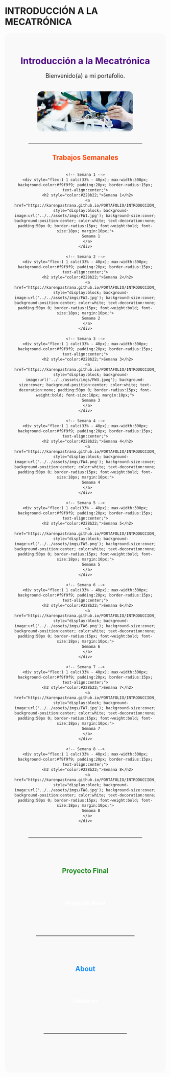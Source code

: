 # INTRODUCCIÓN A LA MECATRÓNICA
<!-- Portada de Portafolio Karen Pastrana -->
<div align="center" style="background-color:#f9f9f9; padding: 30px; border-radius: 15px;">

  <h1 style="color:#4b0082;">Introducción a la Mecatrónica</h1>
  <p style="font-size:18px;">Bienvenido(a) a mi portafolio.</p>
  
  <!-- Imagen de portada -->
  <img src="../../assets/imgs/F1.jpg" alt="Portada" width="300" style="border-radius:15px; margin:20px 0;">

  <hr style="border:1px solid #ccc; width:80%;">

  <!-- Trabajos Semanales -->
  <h2 style="color:#ff4500;">Trabajos Semanales</h2>
  <div style="display:flex; flex-wrap:wrap; justify-content:center; gap:20px;">

    <!-- Semana 1 -->
    <div style="flex:1 1 calc(33% - 40px); max-width:300px; background-color:#f9f9f9; padding:20px; border-radius:15px; text-align:center;">
      <h2 style="color:#228b22;">Semana 1</h2>
      <a href="https://karenpastrana.github.io/PORTAFOLIO/INTRODUCCION_A_LA_MECATRONICA/ACTIVIDADES/SEMANA1/" 
         style="display:block; background-image:url('../../assets/imgs/FW1.jpg'); background-size:cover; background-position:center; color:white; text-decoration:none; padding:50px 0; border-radius:15px; font-weight:bold; font-size:18px; margin:10px;">
         Semana 1
      </a>
    </div>

    <!-- Semana 2 -->
    <div style="flex:1 1 calc(33% - 40px); max-width:300px; background-color:#f9f9f9; padding:20px; border-radius:15px; text-align:center;">
      <h2 style="color:#228b22;">Semana 2</h2>
      <a href="https://karenpastrana.github.io/PORTAFOLIO/INTRODUCCION_A_LA_MECATRONICA/ACTIVIDADES/SEMANA2/" 
         style="display:block; background-image:url('../../assets/imgs/FW2.jpg'); background-size:cover; background-position:center; color:white; text-decoration:none; padding:50px 0; border-radius:15px; font-weight:bold; font-size:18px; margin:10px;">
         Semana 2
      </a>
    </div>

    <!-- Semana 3 -->
    <div style="flex:1 1 calc(33% - 40px); max-width:300px; background-color:#f9f9f9; padding:20px; border-radius:15px; text-align:center;">
      <h2 style="color:#228b22;">Semana 3</h2>
      <a href="https://karenpastrana.github.io/PORTAFOLIO/INTRODUCCION_A_LA_MECATRONICA/ACTIVIDADES/SEMANA3/" 
         style="display:block; background-image:url('../../assets/imgs/FW3.jpeg'); background-size:cover; background-position:center; color:white; text-decoration:none; padding:50px 0; border-radius:15px; font-weight:bold; font-size:18px; margin:10px;">
         Semana 3
      </a>
    </div>

    <!-- Semana 4 -->
    <div style="flex:1 1 calc(33% - 40px); max-width:300px; background-color:#f9f9f9; padding:20px; border-radius:15px; text-align:center;">
      <h2 style="color:#228b22;">Semana 4</h2>
      <a href="https://karenpastrana.github.io/PORTAFOLIO/INTRODUCCION_A_LA_MECATRONICA/ACTIVIDADES/SEMANA4/" 
         style="display:block; background-image:url('../../assets/imgs/FW4.png'); background-size:cover; background-position:center; color:white; text-decoration:none; padding:50px 0; border-radius:15px; font-weight:bold; font-size:18px; margin:10px;">
         Semana 4
      </a>
    </div>

    <!-- Semana 5 -->
    <div style="flex:1 1 calc(33% - 40px); max-width:300px; background-color:#f9f9f9; padding:20px; border-radius:15px; text-align:center;">
      <h2 style="color:#228b22;">Semana 5</h2>
      <a href="https://karenpastrana.github.io/PORTAFOLIO/INTRODUCCION_A_LA_MECATRONICA/ACTIVIDADES/SEMANA5/" 
         style="display:block; background-image:url('../../assets/imgs/FW5.png'); background-size:cover; background-position:center; color:white; text-decoration:none; padding:50px 0; border-radius:15px; font-weight:bold; font-size:18px; margin:10px;">
         Semana 5
      </a>
    </div>

    <!-- Semana 6 -->
    <div style="flex:1 1 calc(33% - 40px); max-width:300px; background-color:#f9f9f9; padding:20px; border-radius:15px; text-align:center;">
      <h2 style="color:#228b22;">Semana 6</h2>
      <a href="https://karenpastrana.github.io/PORTAFOLIO/INTRODUCCION_A_LA_MECATRONICA/ACTIVIDADES/SEMANA6/" 
         style="display:block; background-image:url('../../assets/imgs/FW6.png'); background-size:cover; background-position:center; color:white; text-decoration:none; padding:50px 0; border-radius:15px; font-weight:bold; font-size:18px; margin:10px;">
         Semana 6
      </a>
    </div>

    <!-- Semana 7 -->
    <div style="flex:1 1 calc(33% - 40px); max-width:300px; background-color:#f9f9f9; padding:20px; border-radius:15px; text-align:center;">
      <h2 style="color:#228b22;">Semana 7</h2>
      <a href="https://karenpastrana.github.io/PORTAFOLIO/INTRODUCCION_A_LA_MECATRONICA/ACTIVIDADES/SEMANA7/" 
         style="display:block; background-image:url('../../assets/imgs/FW7.jpg'); background-size:cover; background-position:center; color:white; text-decoration:none; padding:50px 0; border-radius:15px; font-weight:bold; font-size:18px; margin:10px;">
         Semana 7
      </a>
    </div>

    <!-- Semana 8 -->
    <div style="flex:1 1 calc(33% - 40px); max-width:300px; background-color:#f9f9f9; padding:20px; border-radius:15px; text-align:center;">
      <h2 style="color:#228b22;">Semana 8</h2>
      <a href="https://karenpastrana.github.io/PORTAFOLIO/INTRODUCCION_A_LA_MECATRONICA/ACTIVIDADES/SEMANA8/" 
         style="display:block; background-image:url('../../assets/imgs/FW8.jpg'); background-size:cover; background-position:center; color:white; text-decoration:none; padding:50px 0; border-radius:15px; font-weight:bold; font-size:18px; margin:10px;">
         Semana 8
      </a>
    </div>

  </div>

  <hr style="border:1px solid #ccc; width:80%; margin:30px 0;">

  <!-- Proyecto Final -->
  <div align="center" style="background-color:#f9f9f9; padding: 30px; border-radius: 15px;">

  <h2 style="color:#228b22;">Proyecto Final</h2>
  <a href="https://karenpastrana.github.io/PORTAFOLIO/INTRODUCCION_A_LA_MECATRONICA/PROYECTO/" style="display:inline-block; background-image:url('assets/imgs/proyecto-bg.png'); background-size:cover; background-position:center; color:white; text-decoration:none; padding:50px 60px; border-radius:15px; font-weight:bold; font-size:18px; margin:10px;">Proyecto Final</a>

  <hr style="border:1px solid #ccc; width:80%; margin:30px 0;">

  <!-- About -->
  <div align="center" style="background-color:#f9f9f9; padding: 30px; border-radius: 15px;">

  <h2 style="color:#1e90ff;">About</h2>
  <a href="https://karenpastrana.github.io/PORTAFOLIO/INTRODUCCION_A_LA_MECATRONICA/2_ABOUT/" style="display:inline-block; background-image:url('assets/imgs/about-bg.png'); background-size:cover; background-position:center; color:white; text-decoration:none; padding:50px 60px; border-radius:15px; font-weight:bold; font-size:18px; margin:10px;">Sobre mí</a>

  <hr style="border:1px solid #ccc; width:80%; margin:30px 0;">

</div>
